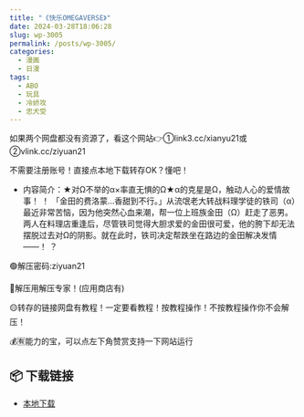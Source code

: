 ```yaml
---
title: "《快乐OMEGAVERSE》"
date: 2024-03-28T18:06:28
slug: wp-3005
permalink: /posts/wp-3005/
categories:
  - 漫画
  - 日漫
tags:
  - ABO
  - 玩具
  - 冷娇攻
  - 忠犬受
---
```


如果两个网盘都没有资源了，看这个网站👉①link3.cc/xianyu21或②vlink.cc/ziyuan21

不需要注册账号！直接点本地下载转存OK？懂吧！

*   内容简介：★对Ω不举的α×率直无惧的Ω★α的克星是Ω，触动人心的爱情故事！ ！ 「金田的费洛蒙…香甜到不行。」从流氓老大转战料理学徒的铁司（α）最近非常苦恼，因为他突然心血来潮，帮一位上班族金田（Ω）赶走了恶男。两人在料理店重逢后，尽管铁司觉得大胆求爱的金田很可爱，他的胯下却无法摆脱过去对Ω的阴影。就在此时，铁司决定帮跌坐在路边的金田解决发情——！ ？

🟢解压密码:ziyuan21

🔵解压用解压专家！(应用商店有)

🟡转存的链接网盘有教程！一定要看教程！按教程操作！不按教程操作你不会解压！

💰🈶能力的宝，可以点左下角赞赏支持一下网站运行

## 📦 下载链接
- [本地下载](https://blziyuan21.com/pay-download/3005?key=0d3de61bb5&down_id=0)

